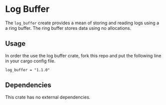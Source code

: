 # Log Buffer
The `log_buffer` create provides a mean of storing and reading logs using a
a ring buffer. The ring buffer stores data using no allocations.

## Usage
In order the use the log buffer crate, fork this repo and put the following line 
in your cargo config file.

```
log_buffer = "1.1.0"
```

## Dependencies
This crate has no external dependencies.
